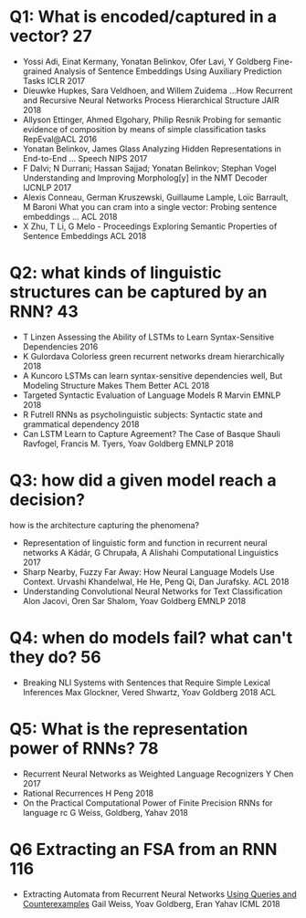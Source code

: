 # Q1: What is encoded/captured in a vector? 27

* Yossi Adi, Einat Kermany, Yonatan Belinkov, Ofer Lavi, Y Goldberg
  Fine-grained Analysis of Sentence Embeddings Using Auxiliary Prediction Tasks
  ICLR 2017
* Dieuwke Hupkes, Sara Veldhoen, and Willem Zuidema
  ...How Recurrent and Recursive Neural Networks Process Hierarchical Structure
  JAIR 2018
* Allyson Ettinger, Ahmed Elgohary, Philip Resnik
  Probing for semantic evidence of composition
    by means of simple classification tasks
  RepEval@ACL 2016
* Yonatan Belinkov, James Glass
  Analyzing Hidden Representations in End-to-End … Speech
  NIPS 2017
* F Dalvi; N Durrani; Hassan Sajjad; Yonatan Belinkov; Stephan Vogel
  Understanding and Improving Morpholog[y] in the NMT Decoder
  IJCNLP 2017
* Alexis Conneau, German Kruszewski, Guillaume Lample, Loïc Barrault, M Baroni
  What you can cram into a single vector: Probing sentence embeddings ...
  ACL 2018
* X Zhu, T Li, G Melo - Proceedings
  Exploring Semantic Properties of Sentence Embeddings
  ACL 2018

# Q2: what kinds of linguistic structures can be captured by an RNN? 43

* T Linzen
  Assessing the Ability of LSTMs to Learn Syntax-Sensitive Dependencies
  2016
* K Gulordava
  Colorless green recurrent networks dream hierarchically
  2018
* A Kuncoro
  LSTMs can learn syntax-sensitive dependencies well,
  But Modeling Structure Makes Them Better
  ACL 2018
* Targeted Syntactic Evaluation of Language Models
  R Marvin
  EMNLP 2018
* R Futrell
  RNNs as psycholinguistic subjects: Syntactic state and grammatical dependency
  2018
* Can LSTM Learn to Capture Agreement? The Case of Basque
  Shauli Ravfogel, Francis M. Tyers, Yoav Goldberg
  EMNLP 2018

# Q3: how did a given model reach a decision?
  how is the architecture capturing the phenomena?

* Representation of linguistic form and function in recurrent neural networks
  A Kádár, G Chrupała, A Alishahi
  Computational Linguistics 2017
* Sharp Nearby, Fuzzy Far Away: How Neural Language Models Use Context.
  Urvashi Khandelwal, He He, Peng Qi, Dan Jurafsky.
  ACL 2018
* Understanding Convolutional Neural Networks for Text Classification
  Alon Jacovi, Oren Sar Shalom, Yoav Goldberg
  EMNLP 2018

# Q4: when do models fail? what can't they do? 56

* Breaking NLI Systems with Sentences that Require Simple Lexical Inferences
  Max Glockner, Vered Shwartz, Yoav Goldberg
  2018 ACL

# Q5: What is the representation power of RNNs? 78

* Recurrent Neural Networks as Weighted Language Recognizers
  Y Chen
  2017
* Rational Recurrences
  H Peng
  2018
* On the Practical Computational Power of Finite Precision RNNs for language rc
  G Weiss, Goldberg, Yahav
  2018

# Q6 Extracting an FSA from an RNN 116

* Extracting Automata from Recurrent Neural Networks
    [Using Queries and Counterexamples](https://arxiv.org/abs/1711.09576)
  Gail Weiss, Yoav Goldberg, Eran Yahav
  ICML 2018

